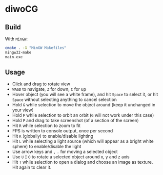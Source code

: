 # diwoCG

## Build

With `MinGW`:

```bash
cmake . -G "MinGW Makefiles"
mingw32-make
main.exe
```

## Usage

- Click and drag to rotate view
- `WASD` to navigate, `Z` for down, `C` for up
- Hover object (you will see a white frame), and hit `Space` to select it, or hit `Space` without selecting anything to cancel selection
- Hold `G` while selection to move the object around (keep it unchanged in your view)
- Hold `F` while selection to orbit an orbit (`G` will not work under this case)
- Hold `P` and drag to take screenshot (of a section of the screen)
- Hit `R` while selection to zoom to fit
- FPS is written to console output, once per second
- Hit `K` (globally) to enable/disable lighting
- Hit `L` while selecting a light source (which will appear as a bright white sphere) to enable/disable the light
- Use arrow keys and `,` `.` for moving a selected object
- Use `U` `I` `O` to rotate a selected object around x, y and z axis
- Hit `T` while selection to open a dialog and choose an image as texture. Hit again to clear it.
